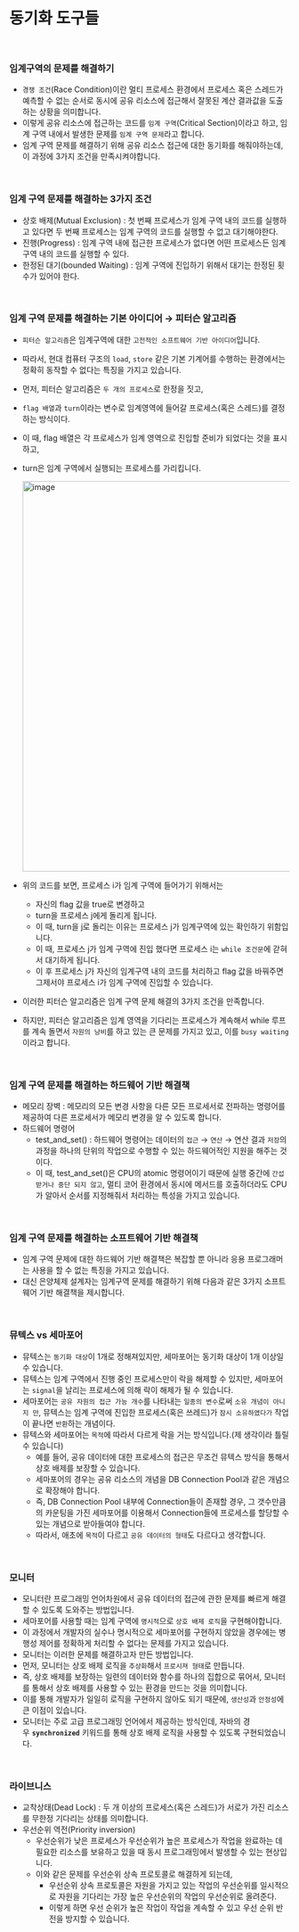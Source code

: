 # 동기화 도구들

<br>


### 임계구역의 문제를 해결하기

- `경쟁 조건`(Race Condition)이란 멀티 프로세스 환경에서 프로세스 혹은 스레드가 예측할 수 없는 순서로 동시에 공유 리소스에 접근해서 잘못된 계산 결과값을 도출하는 상황을 의미합니다.
- 이렇게 공유 리소스에 접근하는 코드를 `임계 구역`(Critical Section)이라고 하고, 임계 구역 내에서 발생한 문제를 `임계 구역 문제`라고 합니다.
- 임계 구역 문제를 해결하기 위해 공유 리소스 접근에 대한 동기화를 해줘야하는데, 이 과정에 3가지 조건을 만족시켜야합니다.
<br>

### 임계 구역 문제를 해결하는 3가지 조건

- 상호 배제(Mutual Exclusion) : 첫 번째 프로세스가 임계 구역 내의 코드를 실행하고 있다면 두 번째 프로세스는 임계 구역의 코드를 실행할 수 없고 대기해야한다.
- 진행(Progress) : 임계 구역 내에 접근한 프로세스가 없다면 어떤 프로세스든 임계 구역 내의 코드를 실행할 수 있다.
- 한정된 대기(bounded Waiting) : 임계 구역에 진입하기 위해서 대기는 한정된 횟수가 있어야 한다.
<br>

### 임계 구역 문제를 해결하는 기본 아이디어 → 피터슨 알고리즘

- `피터슨 알고리즘`은 임계구역에 대한 `고전적인 소프트웨어 기반 아이디어`입니다.
- 따라서, 현대 컴퓨터 구조의 `load`, `store` 같은 기본 기계어를 수행하는 환경에서는 정확히 동작할 수 없다는 특징을 가지고 있습니다.
- 먼저, 피터슨 알고리즘은 `두 개의 프로세스`로 한정을 짓고,
- `flag 배열`과 `turn`이라는 변수로 임계영역에 들어갈 프로세스(혹은 스레드)를 결정하는 방식이다.
- 이 때, flag 배열은 각 프로세스가 임계 영역으로 진입할 준비가 되었다는 것을 표시하고,
- turn은 임계 구역에서 실행되는 프로세스를 가리킵니다.
    
    <img width="700" alt="image" src="https://user-images.githubusercontent.com/88137420/227510725-0eed338e-500c-4006-b1ec-6bfd51f6768e.png">

    
- 위의 코드를 보면, 프로세스 i가 임계 구역에 들어가기 위해서는
    - 자신의 flag 값을 true로 변경하고
    - turn을 프로세스 j에게 돌리게 됩니다.
    - 이 때, turn을 j로 돌리는 이유는 프로세스 j가 임계구역에 있는 확인하기 위함입니다.
    - 이 때, 프로세스 j가 임계 구역에 진입 했다면 프로세스 i는 `while 조건문`에 갇혀서 대기하게 됩니다.
    - 이 후 프로세스 j가 자신의 임계구역 내의 코드를 처리하고 flag 값을 바꿔주면 그제서야 프로세스 i가 임계 구역에 진입할 수 있습니다.
- 이러한 피터슨 알고리즘은 임계 구역 문제 해결의 3가지 조건을 만족합니다.
- 하지만, 피터슨 알고리즘은 임계 영역을 기다리는 프로세스가 계속해서 while 루프를 계속 돌면서 `자원의 낭비`를 하고 있는 큰 문제를 가지고 있고, 이를 `busy waiting`이라고 합니다.
<br>

### 임계 구역 문제를 해결하는 하드웨어 기반 해결책

- 메모리 장벽 : 메모리의 모든 변경 사항을 다른 모든 프로세서로 전파하는 명령어를 제공하여 다른 프로세서가 메모리 변경을 알 수 있도록 합니다.
- 하드웨어 명령어
    - test_and_set() : 하드웨어 명령어는 데이터의 `접근` → `연산` → 연산 결과 `저장`의 과정을 하나의 단위의 작업으로 수행할 수 있는 하드웨어적인 지원을 해주는 것이다.
    - 이 때, test_and_set()은 CPU의 atomic 명령어이기 때문에 실행 중간에 `간섭 받거나 중단 되지 않고`, 멀티 코어 환경에서 동시에 메서드를 호출하더라도 CPU가 알아서 순서를 지정해줘서 처리하는 특성을 가지고 있습니다.
<br>

### 임계 구역 문제를 해결하는 소프트웨어 기반 해결책

- 임계 구역 문제에 대한 하드웨어 기반 해결책은 복잡할 뿐 아니라 응용 프로그래머는 사용을 할 수 없는 특징을 가지고 있습니다.
- 대신 은양체제 설계자는 임계구역 문제를 해결하기 위해 다음과 같은 3가지 소프트웨어 기반 해결책을 제시합니다.
<br>

### 뮤텍스 vs 세마포어

- 뮤텍스는 `동기화 대상`이 1개로 정해져있지만, 세마포어는 동기화 대상이 1개 이상일 수 있습니다.
- 뮤텍스는 임계 구역에서 진행 중인 프로세스만이 락을 해제할 수 있지만, 세마포어는 `signal`을 날리는 프로세스에 의해 락이 해제가 될 수 있습니다.
- 세마포어는 `공유 자원의 접근 가능 개수`를 나타내는 `일종의 변수`로써 `소유 개념이 아니지
만`, 뮤텍스는 임계 구역에 진입한 프로세스(혹은 쓰레드)가 `잠시 소유하였다가` 작업이 끝나면 `반환`하는 개념이다.
- 뮤텍스와 세마포어는 `목적`에 따라서 다르게 락을 거는 방식입니다.(제 생각이라 틀릴 수 있습니다)
    - 예를 들어, 공유 데이터에 대한 프로세스의 접근은 무조건 뮤텍스 방식을 통해서 상호 배제를 보장할 수 있습니다.
    - 세마포어의 경우는 공유 리소스의 개념을 DB Connection Pool과 같은 개념으로 확장해야 합니다.
    - 즉, DB Connection Pool 내부에 Connection들이 존재할 경우, 그 갯수만큼의 카운팅을 가진 세마포어를 이용해서 Connection들에 프로세스를 할당할 수 있는 개념으로 받아들여야 합니다.
    - 따라서, 애초에 `목적`이 다르고 `공유 데이터의 형태`도 다르다고 생각합니다.
<br>

### 모니터

- 모니터란 프로그래밍 언어차원에서 공유 데이터의 접근에 관한 문제를 빠르게 해결할 수 있도록 도와주는 방법입니다.
- 세마포어를 사용할 때는 임계 구역에 `명시적`으로 `상호 배제 로직`을 구현해야합니다.
- 이 과정에서 개발자의 실수나 명시적으로 세마포어를 구현하지 않았을 경우에는 병행성 제어를 정확하게 처리할 수 없다는 문제를 가지고 있습니다.
- 모니터는 이러한 문제를 해결하고자 만든 방법입니다.
- 먼저, 모니터는 상호 배제 로직을 `추상화`해서 `프로시져 형태`로 만듭니다.
- 즉, 상호 배제를 보장하는 일련의 데이터와 함수를 하나의 집합으로 묶어서, 모니터를 통해서 상호 배제를 사용할 수 있는 환경을 만드는 것을 의미합니다.
- 이를 통해 개발자가 일일히 로직을 구현하지 않아도 되기 때문에, `생산성`과 `안정성`에 큰 이점이 있습니다.
- 모니터는 주로 고급 프로그래밍 언어에서 제공하는 방식인데, 자바의 경우 **`synchronized`** 키워드를 통해 상호 배제 로직을 사용할 수 있도록 구현되었습니다.
<br>

### 라이브니스

- 교착상태(Dead Lock) : 두 개 이상의 프로세스(혹은 스레드)가 서로가 가진 리소스를 무한정 기다리는 상태를 의미합니다.
- 우선순위 역전(Priority inversion)
    - 우선순위가 낮은 프로세스가 우선순위가 높은 프로세스가 작업을 완료하는 데 필요한 리소스를 보유하고 있을 때 동시 프로그래밍에서 발생할 수 있는 현상입니다.
    - 이와 같은 문제를 우선순위 상속 프로토콜로 해결하게 되는데,
        - 우선순위 상속 프로토콜은 자원을 가지고 있는 작업의 우선순위를 일시적으로 자원을 기다리는 가장 높은 우선순위의 작업의 우선순위로 올려준다.
        - 이렇게 하면 우선 순위가 높은 작업이 작업을 계속할 수 있고 우선 순위 반전을 방지할 수 있습니다.

<br>
